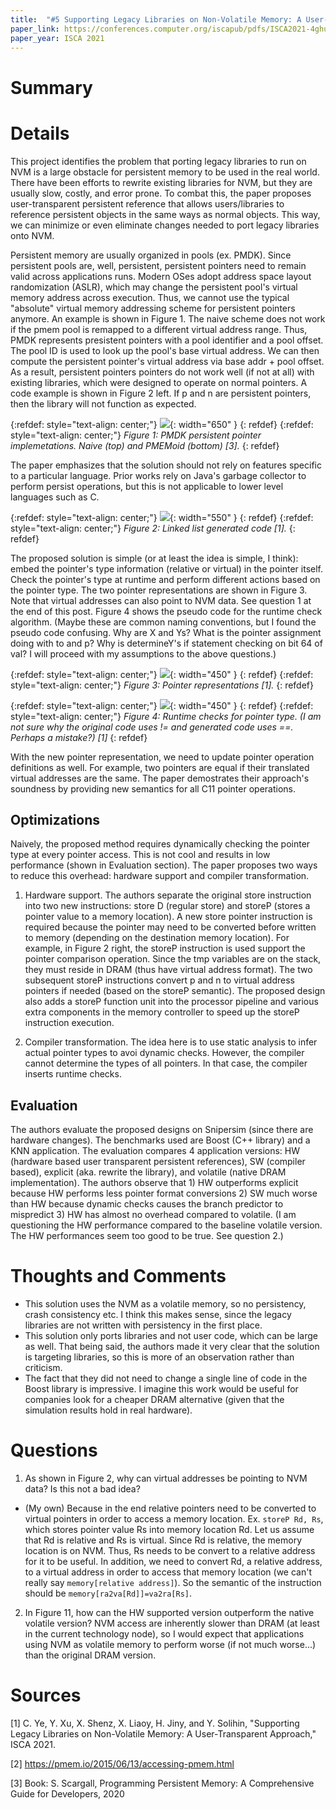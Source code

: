 ```yaml
---
title:  "#5 Supporting Legacy Libraries on Non-Volatile Memory: A User-Transparent Approach"
paper_link: https://conferences.computer.org/iscapub/pdfs/ISCA2021-4ghucdBnCWYB7ES2Pe4YdT/333300a443/333300a443.pdf
paper_year: ISCA 2021
---
```


# Summary

# Details
This project identifies the problem that porting legacy libraries to run on NVM is a large obstacle for persistent memory to be used in the real world.
There have been efforts to rewrite existing libraries for NVM, but they are usually slow, costly, and error prone.
To combat this, the paper proposes user-transparent persistent reference that allows users/libraries to reference persistent objects in the same ways as normal objects.
This way, we can minimize or even eliminate changes needed to port legacy libraries onto NVM.

Persistent memory are usually organized in pools (ex. PMDK). Since persistent pools are, well, persistent, persistent pointers need to remain valid across
applications runs. Modern OSes adopt address space layout randomization (ASLR), which may change the persistent pool's virtual memory address across execution.
Thus, we cannot use the typical "absolute" virtual memory addressing scheme for persistent pointers anymore. An example is shown in Figure 1. The naive scheme 
does not work if the pmem pool is remapped to a different virtual address range. Thus, PMDK represents presistent pointers with a pool identifier and a pool offset.
The pool ID is used to look up the pool's base virtual address. We can then compute the persistent pointer's virtual address via base addr + pool offset.
As a result, persistent pointers pointers do not work well (if not at all) with existing libraries, which were designed to operate on normal pointers. 
A code example is shown in Figure 2 left. If p and n are persistent pointers, then the library will not function as expected.

{:refdef: style="text-align: center;"}
![](/assets/images/posts/support_legacy_libs_on_nvm/pmdk_persistent_ptr.jpg){: width="650" } 
{: refdef}
{:refdef: style="text-align: center;"}
*Figure 1: PMDK persistent pointer implemetations. Naive (top) and PMEMoid (bottom) [3].*
{: refdef}

The paper emphasizes that the solution should not rely on features specific to a particular language. Prior works rely on Java's garbage collector to perform 
persist operations, but this is not applicable to lower level languages such as C.

{:refdef: style="text-align: center;"}
![](/assets/images/posts/support_legacy_libs_on_nvm/link_list_generated_code.jpg){: width="550" } 
{: refdef}
{:refdef: style="text-align: center;"}
*Figure 2: Linked list generated code [1].*
{: refdef}

The proposed solution is simple (or at least the idea is simple, I think): embed the pointer's type information (relative or virtual) in the pointer itself. 
Check the pointer's type at runtime and perform different actions based on the pointer type. The two pointer representations are shown in Figure 3.
Note that virtual addresses can also point to NVM data. See question 1 at the end of this post. Figure 4 shows the pseudo code for the runtime check algorithm. 
(Maybe these are common naming conventions, but I found the pseudo code confusing. Why are X and Ys? What is the pointer assignment doing
with to and p? Why is determineY's if statement checking on bit 64 of val? I will proceed with my assumptions to the above questions.)

{:refdef: style="text-align: center;"}
![](/assets/images/posts/support_legacy_libs_on_nvm/ptr_reps.jpg){: width="450" } 
{: refdef}
{:refdef: style="text-align: center;"}
*Figure 3: Pointer representations [1].*
{: refdef}

{:refdef: style="text-align: center;"}
![](/assets/images/posts/support_legacy_libs_on_nvm/ptr_pseudo_code.jpg){: width="450" } 
{: refdef}
{:refdef: style="text-align: center;"}
*Figure 4: Runtime checks for pointer type. (I am not sure why the original code uses != and generated code uses ==. Perhaps a mistake?) [1]*
{: refdef}

With the new pointer representation, we need to update pointer operation definitions as well. For example, two pointers are equal if their translated virtual
addresses are the same. The paper demostrates their approach's soundness by providing new semantics for all C11 pointer operations.

## Optimizations
Naively, the proposed method requires dynamically checking the pointer type at every pointer access. This is not cool and results in low performance (shown in
Evaluation section). The paper proposes two ways to reduce this overhead: hardware support and compiler transformation.

1) Hardware support. The authors separate the original store instruction into two new instructions: store D (regular store) and storeP (stores a pointer value to a memory location).
A new store pointer instruction is required because the pointer may need to be converted before written to memory (depending on the destination memory location).
For example, in Figure 2 right, the storeP instruction is used support the pointer comparison operation. Since the tmp variables are on the stack, they must reside 
in DRAM (thus have virtual address format). The two subsequent storeP instructions convert p and n to virtual address pointers if needed (based on the storeP semantic).
The proposed design also adds a storeP function unit into the processor pipeline and various extra components in the memory controller to speed up the storeP
instruction execution.

2) Compiler transformation. The idea here is to use static analysis to infer actual pointer types to avoi dynamic checks. However, the compiler cannot determine
the types of all pointers. In that case, the compiler inserts runtime checks.

## Evaluation
The authors evaluate the proposed designs on Snipersim (since there are hardware changes). The benchmarks used are Boost (C++ library) and a KNN application.
The evaluation compares 4 application versions: HW (hardware based user transparent persistent references), SW (compiler based), explicit (aka. rewrite the library),
and volatile (native DRAM implementation). The authors observe that 1) HW outperforms explicit because HW performs less pointer format conversions 2) SW much worse than HW
because dynamic checks causes the branch predictor to mispredict 3) HW has almost no overhead compared to volatile. (I am questioning the HW performance compared to the baseline 
volatile version. The HW performances seem too good to be true. See question 2.)

# Thoughts and Comments
- This solution uses the NVM as a volatile memory, so no persistency, crash consistency etc. I think this makes sense, since the legacy libraries 
are not written with persistency in the first place.
- This solution only ports libraries and not user code, which can be large as well. That being said, the authors made it very clear that the solution
is targeting libraries, so this is more of an observation rather than criticism.
- The fact that they did not need to change a single line of code in the Boost library is impressive. I imagine this work would be useful for companies
look for a cheaper DRAM alternative (given that the simulation results hold in real hardware).

# Questions
1. As shown in Figure 2, why can virtual addresses be pointing to NVM data? Is this not a bad idea?
- (My own) Because in the end relative pointers need to be converted to virtual pointers in order to access a memory location.
Ex. `storeP Rd, Rs`, which stores pointer value Rs into memory location Rd. Let us assume that Rd is relative and Rs is virtual. 
Since Rd is relative, the memory location is on NVM. Thus, Rs needs to be convert to a relative address for it to be useful.
In addition, we need to convert Rd, a relative address, to a virtual address in order to access that memory 
location (we can't really say `memory[relative address]`). So the semantic of the instruction should be `memory[ra2va[Rd]]=va2ra[Rs]`.
2. In Figure 11, how can the HW supported version outperform the native volatile version? NVM access are inherently slower than DRAM (at least in the 
current technology node), so I would expect that applications using NVM as volatile memory to perform worse (if not much worse...) than the original
DRAM version. 

# Sources
[1] C. Ye, Y. Xu, X. Shenz, X. Liaoy, H. Jiny, and Y. Solihin, "Supporting Legacy Libraries on Non-Volatile Memory: A User-Transparent Approach," ISCA 2021. 

[2] https://pmem.io/2015/06/13/accessing-pmem.html

[3] Book: S. Scargall, Programming Persistent Memory: A Comprehensive Guide for Developers, 2020

